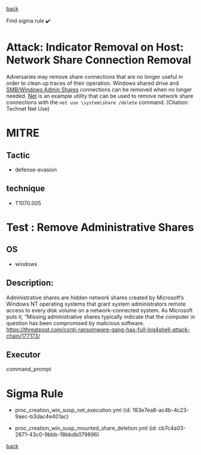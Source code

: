 
[back](../index.md)

Find sigma rule :heavy_check_mark: 

# Attack: Indicator Removal on Host: Network Share Connection Removal 

Adversaries may remove share connections that are no longer useful in order to clean up traces of their operation. Windows shared drive and [SMB/Windows Admin Shares](https://attack.mitre.org/techniques/T1021/002) connections can be removed when no longer needed. [Net](https://attack.mitre.org/software/S0039) is an example utility that can be used to remove network share connections with the <code>net use \\system\share /delete</code> command. (Citation: Technet Net Use)

# MITRE
## Tactic
  - defense-evasion


## technique
  - T1070.005


# Test : Remove Administrative Shares
## OS
  - windows


## Description:
Administrative shares are hidden network shares created by Microsoft’s Windows NT operating systems that grant system administrators 
remote access to every disk volume on a network-connected system. As Microsoft puts it, “Missing administrative shares typically 
indicate that the computer in question has been compromised by malicious software.
https://threatpost.com/conti-ransomware-gang-has-full-log4shell-attack-chain/177173/


## Executor
command_prompt

# Sigma Rule
 - proc_creation_win_susp_net_execution.yml (id: 183e7ea8-ac4b-4c23-9aec-b3dac4e401ac)

 - proc_creation_win_susp_mounted_share_deletion.yml (id: cb7c4a03-2871-43c0-9bbb-18bbdb079896)



[back](../index.md)
